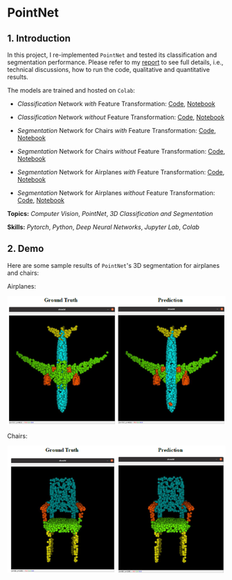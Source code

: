 # PointNet

## 1. Introduction

In this project, I re-implemented `PointNet` and tested its classification and segmentation performance. Please refer to my [report](report.pdf) to see full details, i.e., technical discussions, how to run the code, qualitative and quantitative results.

The models are trained and hosted on `Colab`:

- _Classification_ Network _with_ Feature Transformation: [Code](https://drive.google.com/drive/folders/1xUxI9VPA4Vp2u_Sh8BU5ZCxtuJgMXIZQ?usp=sharing), [Notebook](https://colab.research.google.com/drive/1FjOhSOztuWnt8hHVKg5FechXbFR2pbsd?usp=sharing)

- _Classification_ Network _without_ Feature Transformation: [Code](https://drive.google.com/drive/folders/1t625svLNEIpeDWmaXq5D6SAVNC70QF74?usp=sharing), [Notebook](https://colab.research.google.com/drive/1aHgOg6aq_M8HRdfYTWR_AjCBAZQfwjLe?usp=sharing)

- _Segmentation_ Network for Chairs _with_ Feature Transformation: [Code](https://drive.google.com/drive/folders/1xiGz62jRmxjQDR4xEzxo5llezZiqbD5R?usp=sharing), [Notebook](https://colab.research.google.com/drive/1kwGVVqXNd2aXZcTrrDLoZu2sysOpRLCP?usp=sharing)

- _Segmentation_ Network for Chairs _without_ Feature Transformation: [Code](https://drive.google.com/drive/folders/1_7i0SzVHMoZz5XcHP_owx1HEFSsL-K6v?usp=sharing), [Notebook](https://colab.research.google.com/drive/1-YrVgRn7t8DQgLZMieGFTz5yc5l9Prrn?usp=sharing)

- _Segmentation_ Network for Airplanes _with_ Feature Transformation: [Code](https://drive.google.com/drive/folders/1z00X8bY8b9JLUFimjE4gVWBm_GU00jzp?usp=sharing), [Notebook](https://colab.research.google.com/drive/1WpB4lwu8FhCUEVGqazXvTbZgG3FnN2Jn?usp=sharing)

- _Segmentation_ Network for Airplanes _without_ Feature Transformation: [Code](https://drive.google.com/drive/folders/1YmJwO0HiscNH3bqEwQY2NczjF9adqTrH?usp=sharing), [Notebook](https://colab.research.google.com/drive/1lqwNBY_ZfGeEQYNwWVRxiv-675k0L98C?usp=sharing)

**Topics:** _Computer Vision_, _PointNet_, _3D Classification and Segmentation_

**Skills:** _Pytorch_, _Python_, _Deep Neural Networks_, _Jupyter Lab_, _Colab_

## 2. Demo

Here are some sample results of `PointNet`'s 3D segmentation for airplanes and chairs:

Airplanes:

![Airplane](/demo/seg_airplane.png)

Chairs:

![Chair](/demo/seg_chair.png)
